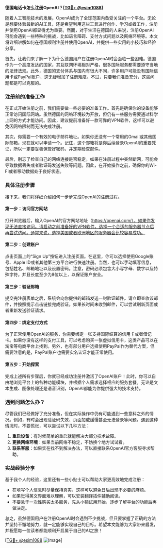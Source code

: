 **德国电话卡怎么注册OpenAI？[[TG💪+ @esim1088](https://t.me/s/esim1088)]**

随着人工智能技术的发展，OpenAI成为了全球范围内备受关注的一个平台。无论是想要体验最新的AI工具，还是希望利用这些工具进行创作、学习或者工作，注册并使用OpenAI都显得尤为重要。然而，对于生活在德国的人来说，注册OpenAI可能会遇到一些特殊的挑战，比如语言障碍、支付方式问题以及网络环境等。本文将详细讲解如何在德国顺利注册并使用OpenAI，并提供一些实用的小技巧和经验分享。

首先，让我们来了解一下为什么德国用户在注册OpenAI时会面临一些困难。德国作为一个高度发达的国家，其互联网环境相对严格，很多国际服务都需要遵守当地的法律法规。此外，德国的支付体系与国内有很大不同，许多用户可能没有国际信用卡或PayPal账户，这无疑增加了注册难度。不过，只要我们准备充分，这些问题都是可以克服的。

### 注册前的准备工作

在正式开始注册之前，我们需要做一些必要的准备工作。首先是确保你的设备能够正常访问国际网站。虽然德国的网络环境较为开放，但仍有一些服务需要通过科学上网的方式才能访问。因此，建议提前准备好一款可靠的VPN软件，这样可以避免因网络限制而无法完成注册。

其次，你需要一个有效的电子邮件地址。如果你还没有一个常用的Gmail或其他国际邮箱，现在就可以申请一个。记住，这个邮箱将是你后续登录OpenAI的重要凭证，所以一定要妥善保管好密码，并定期检查邮件。

最后，别忘了检查自己的网络连接是否稳定。如果在注册过程中突然断网，可能会导致数据丢失或者验证码发送失败等问题。因此，在开始操作之前，确保你的Wi-Fi或者移动数据处于良好状态。

### 具体注册步骤

接下来，我们将详细介绍如何一步步完成OpenAI的注册过程。

#### 第一步：访问官方网站

打开浏览器后，输入OpenAI的官方网站地址（https://openai.com/）。如果你发现无法直接访问，请启动之前准备好的VPN软件，选择一个合适的服务器节点后再尝试访问。通常来说，选择美国或者欧洲地区的服务器会比较容易成功。

#### 第二步：创建账户

点击页面上的“Sign Up”按钮进入注册页面。在这里，你可以选择使用Google账号、Apple ID或者其他第三方平台进行快速注册。当然，也可以手动填写信息，包括姓名、邮箱地址以及设置密码。注意，密码必须包含大小写字母、数字以及特殊字符，并且长度至少为8位以上，以保证账户安全。

#### 第三步：验证邮箱

提交完注册表单之后，系统会向你提供的邮箱发送一封验证邮件。请立即查收该邮件，并按照提示点击链接完成验证。如果长时间未收到邮件，可以尝试刷新页面或者重新发送验证请求。

#### 第四步：绑定支付方式

为了正常使用OpenAI的服务，你需要绑定一张支持国际结算的信用卡或者借记卡。如果你没有这样的支付工具，可以考虑购买一张虚拟信用卡，这类产品可以在淘宝等电商平台上找到。另外，也有部分用户选择使用PayPal作为替代方案，但需要注意的是，PayPal账户也需要实名认证才能正常使用。

#### 第五步：开始探索

完成上述所有步骤后，你就已经成功注册并激活了OpenAI账户！此时，你可以自由地浏览平台上的各种功能模块，并根据个人需求选择相应的服务套餐。无论是文本生成、图像处理还是语音识别，OpenAI都能为你提供强大的技术支持。

### 遇到问题怎么办？

尽管我们已经做好了充分准备，但在实际操作中仍有可能遇到一些意料之外的情况。例如，有时会出现验证码失效、页面加载缓慢甚至无法登录等问题。遇到这种情况时，不要慌张，可以尝试以下几种方法：

1. **重启设备**：有时候简单的重启就能解决大部分技术故障。
2. **更换网络环境**：如果当前网络不稳定，不妨换个地方试试看。
3. **联系客服**：如果实在找不到解决办法，可以直接联系OpenAI官方客服寻求帮助。

### 实战经验分享

基于我个人的经验，这里还有一些小贴士可以帮助大家更高效地完成注册：

- 在填写个人信息时尽量保持真实，这样可以避免日后出现不必要的麻烦。
- 如果觉得英文界面难以理解，可以安装翻译插件辅助阅读。
- 不要急于一次性购买太多服务，先从小额试用开始，逐步了解平台的功能后再做决定。

总之，虽然德国用户在注册OpenAI时会遇到不少挑战，但只要掌握了正确的方法并坚持不懈地努力，就一定能够实现自己的目标。希望本文能够为大家带来启发，并祝愿每一位读者都能顺利开启属于自己的AI之旅！

[[TG💪+ @esim1088](https://t.me/s/esim1088) ![Image](https://i.postimg.cc/4NQfJmqS/Snipaste-2025-05-13-00-14-12.png)]